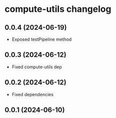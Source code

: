 # compute-utils changelog

## 0.0.4 (2024-06-19)

- Exposed testPipeline method

## 0.0.3 (2024-06-12)

- Fixed compute-utils dep

## 0.0.2 (2024-06-12)

- Fixed dependencies

## 0.0.1 (2024-06-10)
